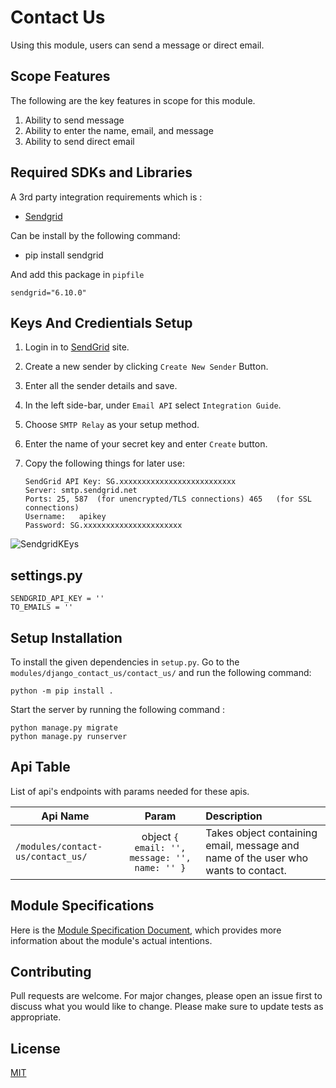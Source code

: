 # Contact Us
Using this module, users can send a message or direct email.

## Scope Features
The following are the key features in scope for this module. 

1. Ability to send message
2. Ability to enter the name, email, and message 
3. Ability to send direct email 

## Required SDKs and Libraries
A 3rd party integration requirements which is :
- [Sendgrid](https://pypi.org/project/sendgrid/)

Can be install by the following command: 
- pip install sendgrid

And add this package in `pipfile`
```
sendgrid="6.10.0"
```
## Keys And Credientials Setup
1. Login in to [SendGrid](https://signup.sendgrid.com/) site.
2. Create a new sender by clicking `Create New Sender` Button.
3. Enter all the sender details and save.
4. In the left side-bar, under `Email API` select `Integration Guide`.
5. Choose `SMTP Relay` as your setup method.
6. Enter the name of your secret key and enter `Create` button.
7. Copy the following things for later use:

    ```
    SendGrid API Key: SG.xxxxxxxxxxxxxxxxxxxxxxxxxx
    Server:	smtp.sendgrid.net
    Ports: 25, 587	(for unencrypted/TLS connections) 465	(for SSL connections)
    Username:	apikey
    Password: SG.xxxxxxxxxxxxxxxxxxxxxx
    ```
 ![SendgridKEys](https://user-images.githubusercontent.com/76822297/227455983-9d1e7191-52ee-4c52-8052-c4bf68a64f38.png)

## settings.py
```
SENDGRID_API_KEY = ''
TO_EMAILS = ''
```

## Setup Installation
To install the given dependencies in `setup.py`. Go to the `modules/django_contact_us/contact_us/` and run the following command:
```
python -m pip install .
```
Start the server by running the following command :
```
python manage.py migrate
python manage.py runserver
```
## Api Table
List of api's endpoints with params needed for these apis.

| Api Name                       | Param        | Description                                                    |
| ------------------------------ |:------------:|:---------------------------------------------------------------|
| `/modules/contact-us/contact_us/` | object `{ email: '', message: '', name: '' }` | Takes object containing email, message and name of the user who wants to contact.|

## Module Specifications
Here is the [Module Specification Document](https://docs.google.com/document/d/1Qpt2bEOMZx3KbVVhpXwv-b0jKutmCv0lHMPmrBgSf_0/edit?usp=sharing), which provides more information about the module's actual intentions.

## Contributing
Pull requests are welcome. For major changes, please open an issue first to discuss what you would like to change.
Please make sure to update tests as appropriate.

## License
[MIT](https://choosealicense.com/licenses/mit/)